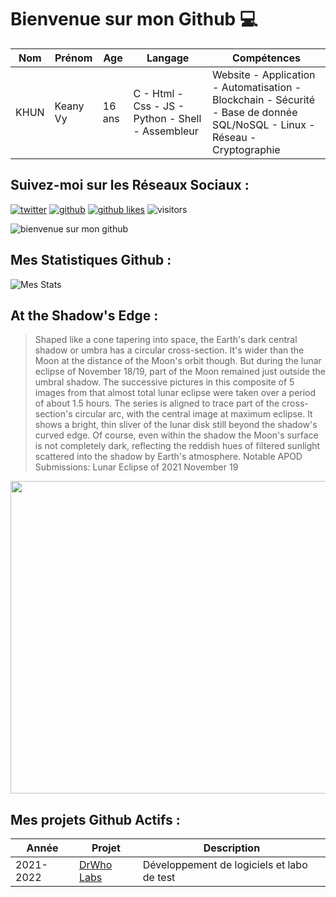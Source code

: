 # Bienvenue sur mon Github 💻
| Nom | Prénom | Age | Langage | Compétences |
|---  |---     |---  |---      |---
| KHUN | Keany Vy | 16 ans | C - Html - Css - JS - Python - Shell - Assembleur | Website - Application - Automatisation - Blockchain - Sécurité - Base de donnée SQL/NoSQL - Linux - Réseau - Cryptographie |

## Suivez-moi sur les Réseaux Sociaux :
[![twitter](https://img.shields.io/twitter/follow/thisiskeanyvy?style=social)](https://twitter.com/thisiskeanyvy)
[![github](https://img.shields.io/github/followers/thisiskeanyvy?style=social)](https://github.com/thisiskeanyvy?tab=followers)
[![github likes](https://img.shields.io/github/stars/thisiskeanyvy?style=social)](https://github.com/thisiskeanyvy)
![visitors](https://visitor-badge.glitch.me/badge?page_id=page.id=thisiskeanyvy.thisiskeanyvy)

![bienvenue sur mon github](https://thisiskeanyvy-hosting.pages.dev/banner.gif)

## Mes Statistiques Github :
![Mes Stats](https://github-readme-stats.vercel.app/api?username=thisiskeanyvy&show_icons=true&theme=radical)

## At the Shadow's Edge :

> Shaped like a cone tapering into space, the Earth's dark central shadow or umbra has a circular cross-section. It's wider than the Moon at the distance of the Moon's orbit though. But during the lunar eclipse of November 18/19, part of the Moon remained just outside the umbral shadow. The successive pictures in this composite of 5 images from that almost total lunar eclipse were taken over a period of about 1.5 hours. The series is aligned to trace part of the cross-section's circular arc, with the central image at maximum eclipse. It shows a bright, thin sliver of the lunar disk still beyond the shadow's curved edge. Of course, even within the shadow the Moon's surface is not completely dark, reflecting the reddish hues of filtered sunlight scattered into the shadow by Earth's atmosphere.   Notable APOD Submissions: Lunar Eclipse of 2021 November 19

<img src='https://apod.nasa.gov/apod/image/2111/Gout_EclipseCollage-1024.jpg' width="800" height="500"/>

## Mes projets Github Actifs :
| Année | Projet | Description |
|---   |---     |---          |
| 2021-2022 | [DrWho Labs](https://github.com/drwholabs) | Développement de logiciels et labo de test |